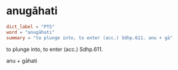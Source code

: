# anugāhati

``` toml
dict_label = "PTS"
word = "anugāhati"
summary = "to plunge into, to enter (acc.) Sdhp.611. anu + gā"
```

to plunge into, to enter (acc.) Sdhp.611.

anu \+ gāhati

